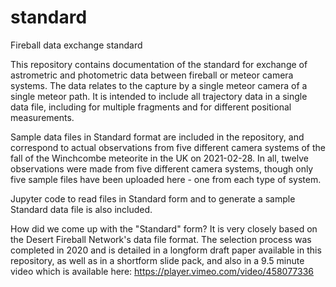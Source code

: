 # standard
Fireball data exchange standard

This repository contains documentation of the standard for exchange of astrometric and photometric data between fireball or meteor camera systems.  The data relates to the capture by a single meteor camera of a single meteor path.  It is intended to include all trajectory data in a single data file, including for multiple fragments and for different positional measurements. 

Sample data files in Standard format are included in the repository, and correspond to actual observations from five different camera systems of the fall of the Winchcombe meteorite in the UK on 2021-02-28.  In all, twelve observations were made from five different camera systems, though only five sample files have been uploaded here - one from each type of system.

Jupyter code to read files in Standard form and to generate a sample Standard data file is also included.

How did we come up with the "Standard" form?  It is very closely based on the Desert Fireball Network's data file format.  The selection process was completed in 2020 and is detailed in a longform draft paper available in this repository, as well as in a shortform slide pack, and also in a 9.5 minute video which is available here: https://player.vimeo.com/video/458077336
